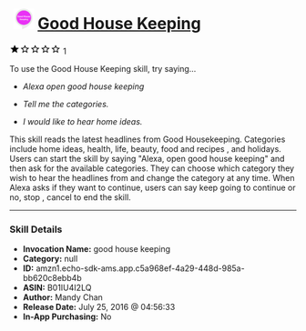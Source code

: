 # &nbsp;<img src="skill_icon" alt="Good House Keeping icon" width="36"> [Good House Keeping](http://alexa.amazon.com/#skills/amzn1.echo-sdk-ams.app.c5a968ef-4a29-448d-985a-bb620c8ebb4b)
![1 stars](../../images/ic_star_black_18dp_1x.png)![1 stars](../../images/ic_star_border_black_18dp_1x.png)![1 stars](../../images/ic_star_border_black_18dp_1x.png)![1 stars](../../images/ic_star_border_black_18dp_1x.png)![1 stars](../../images/ic_star_border_black_18dp_1x.png) 1

To use the Good House Keeping skill, try saying...

* *Alexa open good house keeping*

* *Tell me the categories.*

* *I would like to hear home ideas.*

This skill reads the latest headlines from Good Housekeeping. Categories include home ideas, health, life, beauty, food and recipes​ , and holidays. Users can start the skill by saying "Alexa, open good house keeping" and then ask for the available categories. They can choose which category they wish to hear the headlines from and change the category at any time. When Alexa asks if they want to continue, users can say keep going to continue or no, stop , cancel to end the skill.

***

### Skill Details

* **Invocation Name:** good house keeping
* **Category:** null
* **ID:** amzn1.echo-sdk-ams.app.c5a968ef-4a29-448d-985a-bb620c8ebb4b
* **ASIN:** B01IU4I2LQ
* **Author:** Mandy Chan
* **Release Date:** July 25, 2016 @ 04:56:33
* **In-App Purchasing:** No
